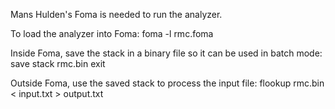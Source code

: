 Mans Hulden's Foma is needed to run the analyzer.

To load the analyzer into Foma:
foma -l rmc.foma

Inside Foma, save the stack in a binary file so it can be used in batch mode:
save stack rmc.bin
exit

Outside Foma, use the saved stack to process the input file:
flookup rmc.bin < input.txt > output.txt
